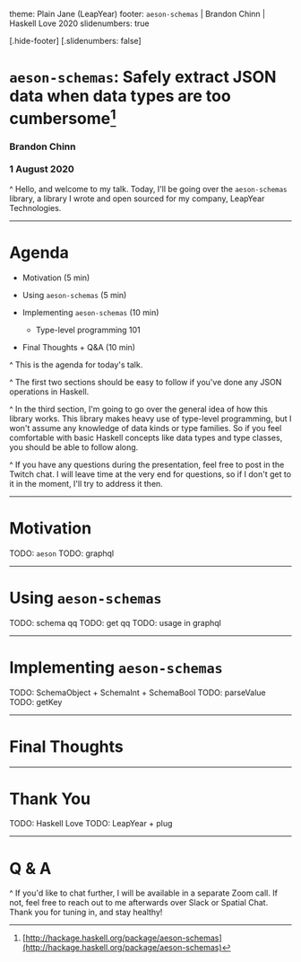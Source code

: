 theme: Plain Jane (LeapYear)
footer: `aeson-schemas` | Brandon Chinn | Haskell Love 2020
slidenumbers: true

[.hide-footer]
[.slidenumbers: false]

# `aeson-schemas`: Safely extract JSON data when data types are too cumbersome[^1]

### Brandon Chinn<br /><br />1 August 2020

^ Hello, and welcome to my talk. Today, I'll be going over the `aeson-schemas` library, a library I wrote and open sourced for my company, LeapYear Technologies.

[^1]: [http://hackage.haskell.org/package/aeson-schemas](http://hackage.haskell.org/package/aeson-schemas)

---

# Agenda

* Motivation (5 min)

* Using `aeson-schemas` (5 min)

* Implementing `aeson-schemas` (10 min)

    * Type-level programming 101

* Final Thoughts + Q&A (10 min)

^ This is the agenda for today's talk.

^ The first two sections should be easy to follow if you've done any JSON operations in Haskell.

^ In the third section, I'm going to go over the general idea of how this library works. This library makes heavy use of type-level programming, but I won't assume any knowledge of data kinds or type families. So if you feel comfortable with basic Haskell concepts like data types and type classes, you should be able to follow along.

^ If you have any questions during the presentation, feel free to post in the Twitch chat. I will leave time at the very end for questions, so if I don't get to it in the moment, I'll try to address it then.

---

# Motivation

TODO: `aeson`
TODO: graphql

---

# Using `aeson-schemas`

TODO: schema qq
TODO: get qq
TODO: usage in graphql

---

# Implementing `aeson-schemas`

TODO: SchemaObject + SchemaInt + SchemaBool
TODO: parseValue
TODO: getKey

---

# Final Thoughts

---

# Thank You

TODO: Haskell Love
TODO: LeapYear + plug

---

# Q & A

^ If you'd like to chat further, I will be available in a separate Zoom call. If not, feel free to reach out to me afterwards over Slack or Spatial Chat. Thank you for tuning in, and stay healthy!
